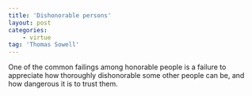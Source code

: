 ```yaml
---
title: 'Dishonorable persons'
layout: post
categories:
    - virtue
tag: 'Thomas Sowell'
---
```


One of the common failings among honorable people is a failure to appreciate how thoroughly dishonorable some other people can be, and how dangerous it is to trust them.
